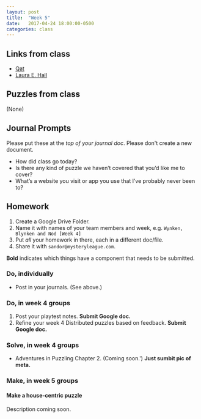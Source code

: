```yaml
---
layout: post
title:  "Week 5"
date:   2017-04-24 18:00:00-0500
categories: class
---
```


## Links from class

- [Qat](https://www.quinapalus.com/cgi-bin/qat)
- [Laura E. Hall](http://www.lauraehall.com/)

## Puzzles from class

(None)

## Journal Prompts

Please put these at the *top of your journal doc*. Please don't create a new document.

- How did class go today?
- Is there any kind of puzzle we haven’t covered that you’d like me to cover? 
- What’s a website you visit or app you use that I’ve probably never been to?

## Homework

1. Create a Google Drive Folder.
2. Name it with names of your team members and week, e.g. `Wynken, Blynken and Nod [Week 4]`
3. Put _all_ your homework in there, each in a different doc/file.
4. Share it with `sandor@mysteryleague.com`.

 **Bold** indicates which things have a component that needs to be submitted.

### Do, individually

* Post in your journals. (See above.)

### Do, in week 4 groups

1. Post your playtest notes. **Submit Google doc.**
2. Refine your week 4 Distributed puzzles based on feedback. **Submit Google doc.**

### Solve, in week 4 groups

* Adventures in Puzzling Chapter 2. (Coming soon.') **Just sumbit pic of meta.**

### Make, in week 5 groups

#### Make a house-centric puzzle

Description coming soon.

